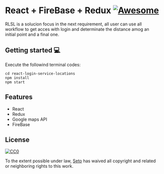 
# React + FireBase + Redux  [![Awesome](https://cdn.rawgit.com/sindresorhus/awesome/d7305f38d29fed78fa85652e3a63e154dd8e8829/media/badge.svg)](https://github.com/sindresorhus/awesome)

RLSL is a solucion focus in the next requirement, all user can use all workflow to get acces with login and determinate the distance amog an initial point and a final one.

## Getting started 💻

Execute the followind terminal codes:

```shell
cd react-login-service-locations
npm install
npm start
```

## Features
* React
* Redux
* Google maps API
* FireBase


## License

[![CC0](https://licensebuttons.net/p/zero/1.0/88x31.png)](https://creativecommons.org/publicdomain/zero/1.0/)

To the extent possible under law, [Seto](https://github.com/setohe0909) has waived all copyright and related or neighboring rights to this work.
